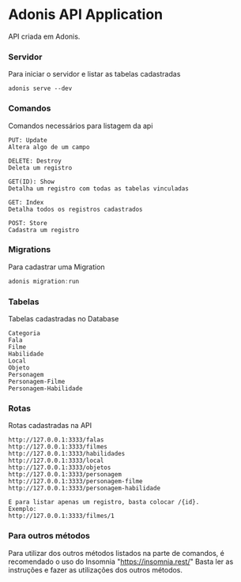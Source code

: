 # Adonis API Application

API criada em Adonis.

### Servidor 

Para iniciar o servidor e listar as tabelas cadastradas

```
adonis serve --dev
```
### Comandos

Comandos necessários para listagem da api 

```
PUT: Update
Altera algo de um campo

DELETE: Destroy
Deleta um registro

GET(ID): Show
Detalha um registro com todas as tabelas vinculadas

GET: Index
Detalha todos os registros cadastrados

POST: Store
Cadastra um registro

```
### Migrations

Para cadastrar uma Migration

```js
adonis migration:run
```
### Tabelas

Tabelas cadastradas no Database

```
Categoria 
Fala
Filme
Habilidade
Local
Objeto
Personagem
Personagem-Filme
Personagem-Habilidade
```
### Rotas

Rotas cadastradas na API

```http://127.0.0.1:3333/categoria
http://127.0.0.1:3333/falas
http://127.0.0.1:3333/filmes
http://127.0.0.1:3333/habilidades
http://127.0.0.1:3333/local
http://127.0.0.1:3333/objetos
http://127.0.0.1:3333/personagem
http://127.0.0.1:3333/personagem-filme
http://127.0.0.1:3333/personagem-habilidade

E para listar apenas um registro, basta colocar /{id}.
Exemplo:
http://127.0.0.1:3333/filmes/1
```
### Para outros métodos

Para utilizar dos outros métodos listados na parte de comandos, é recomendado o uso do Insomnia "https://insomnia.rest/"
Basta ler as instruções e fazer as utilizações dos outros métodos.

